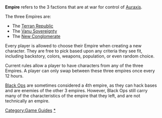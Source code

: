 **Empire** refers to the 3 factions that are at war for control of
[Auraxis](Auraxis.md "wikilink").

The three Empires are:

- The [Terran Republic](Terran_Republic.md "wikilink")
- The [Vanu Sovereignty](Vanu_Sovereignty.md "wikilink")
- The [New Conglomerate](New_Conglomerate.md "wikilink")

Every player is allowed to choose their Empire when creating a new
character. They are free to pick based upon any criteria they see fit,
including backstory, colors, weapons, population, or even random choice.

Current rules allow a player to have characters from any of the three
Empires. A player can only swap between these three empires once every
12 hours.

[Black Ops](Black_Ops.md "wikilink") are sometimes considered a 4th empire,
as they can hack bases and are enemies of the other 3 empires. However,
Black Ops still carry many of the characteristics of the empire that
they left, and are not technically an empire.

[Category:Game Guides](Category:Game_Guides.md "wikilink")
[\*](Category:Empires.md "wikilink")
